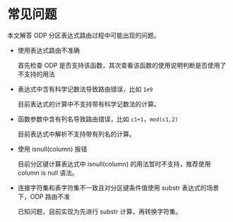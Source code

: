 # 常见问题

本文解答 ODP 分区表达式路由过程中可能出现的问题。

* 使用表达式路由不准确
  
  首先检查 ODP 是否支持该函数，其次查看该函数的使用说明判断是否使用了不支持的用法

* 表达式中含有科学记数法导致路由错误，比如 `1e9`

  目前表达式的计算中不支持带有科学记数法的计算。

* 函数参数中含有列名导致路由错误，比如 `c1+1`，`mod(c1,2)`

  目前表达式中解析不支持带有列名的计算。

* 使用 isnull(column) 报错

  目前分区键计算表达式中 isnull(column) 的用法暂时不支持，推荐使用 column is null 语法。

* 连接字符集和表字符集不一致且对分区键条件值使用 substr 表达式的场景下，ODP 路由不准

  已知问题，目前实现为先进行 substr 计算，再转换字符集。
